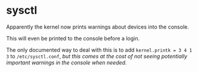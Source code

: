 
# sysctl

Apparently the kernel now prints warnings about devices into the console.

This will even be printed to the console before a login.

The only documented way to deal with this is to add `kernel.printk = 3 4 1 3` to `/etc/sysctl.conf`, _but this comes at the cost of not seeing potentially important warnings in the console when needed._
